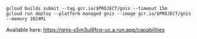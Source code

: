 
```
gcloud builds submit --tag gcr.io/$PROJECT/gnis --timeout 15m
gcloud run deploy --platform managed gnis --image gcr.io/$PROJECT/gnis --memory 1024Mi
```

Available here: https://gnis-x5m3uj6fcq-uc.a.run.app/capabilities
